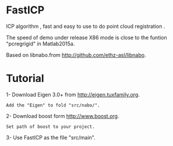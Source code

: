 # FastICP
 ICP algorithm , fast and easy to use to do point cloud registration .
 
 The speed of demo under release X86 mode is close to the funtion "pcregrigid" in Matlab2015a.
 
 Based on libnabo.from http://github.com/ethz-asl/libnabo.
 
 # Tutorial
 
 1- Download Eigen 3.0+ from http://eigen.tuxfamily.org.
 
    Add the "Eigen" to fold "src/nabo/".
    
 2- Download boost form http://www.boost.org.
 
    Set path of boost to your project.
    
 3- Use FastICP as the file "src/main".
 
 
 



